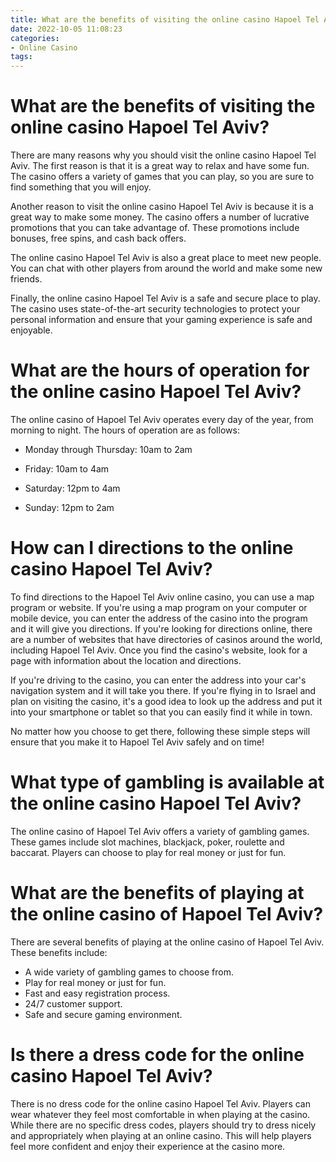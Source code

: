 ```yaml
---
title: What are the benefits of visiting the online casino Hapoel Tel Aviv
date: 2022-10-05 11:08:23
categories:
- Online Casino
tags:
---
```



#  What are the benefits of visiting the online casino Hapoel Tel Aviv?

There are many reasons why you should visit the online casino Hapoel Tel Aviv. The first reason is that it is a great way to relax and have some fun. The casino offers a variety of games that you can play, so you are sure to find something that you will enjoy.

Another reason to visit the online casino Hapoel Tel Aviv is because it is a great way to make some money. The casino offers a number of lucrative promotions that you can take advantage of. These promotions include bonuses, free spins, and cash back offers.

The online casino Hapoel Tel Aviv is also a great place to meet new people. You can chat with other players from around the world and make some new friends.

Finally, the online casino Hapoel Tel Aviv is a safe and secure place to play. The casino uses state-of-the-art security technologies to protect your personal information and ensure that your gaming experience is safe and enjoyable.

#  What are the hours of operation for the online casino Hapoel Tel Aviv?

The online casino of Hapoel Tel Aviv operates every day of the year, from morning to night. The hours of operation are as follows:

- Monday through Thursday: 10am to 2am

- Friday: 10am to 4am

- Saturday: 12pm to 4am

- Sunday: 12pm to 2am

#  How can I directions to the online casino Hapoel Tel Aviv?

To find directions to the Hapoel Tel Aviv online casino, you can use a map program or website. If you're using a map program on your computer or mobile device, you can enter the address of the casino into the program and it will give you directions. If you're looking for directions online, there are a number of websites that have directories of casinos around the world, including Hapoel Tel Aviv. Once you find the casino's website, look for a page with information about the location and directions.

If you're driving to the casino, you can enter the address into your car's navigation system and it will take you there. If you're flying in to Israel and plan on visiting the casino, it's a good idea to look up the address and put it into your smartphone or tablet so that you can easily find it while in town.

No matter how you choose to get there, following these simple steps will ensure that you make it to Hapoel Tel Aviv safely and on time!

#  What type of gambling is available at the online casino Hapoel Tel Aviv?

The online casino of Hapoel Tel Aviv offers a variety of gambling games. These games include slot machines, blackjack, poker, roulette and baccarat. Players can choose to play for real money or just for fun.

# What are the benefits of playing at the online casino of Hapoel Tel Aviv?

There are several benefits of playing at the online casino of Hapoel Tel Aviv. These benefits include:

- A wide variety of gambling games to choose from.
- Play for real money or just for fun.
- Fast and easy registration process.
- 24/7 customer support.
- Safe and secure gaming environment.

#  Is there a dress code for the online casino Hapoel Tel Aviv?

There is no dress code for the online casino Hapoel Tel Aviv. Players can wear whatever they feel most comfortable in when playing at the casino. While there are no specific dress codes, players should try to dress nicely and appropriately when playing at an online casino. This will help players feel more confident and enjoy their experience at the casino more.